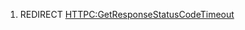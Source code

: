 1.  REDIRECT
    [HTTPC:GetResponseStatusCodeTimeout](HTTPC:GetResponseStatusCodeTimeout "wikilink")